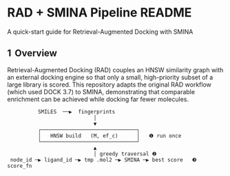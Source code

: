 # RAD + SMINA Pipeline README
A quick-start guide for Retrieval-Augmented Docking with SMINA

## 1  Overview
Retrieval-Augmented Docking (RAD) couples an HNSW similarity graph with an external docking engine so that only a small, high-priority subset of a large library is scored.
This repository adapts the original RAD workflow (which used DOCK 3.7) to SMINA, demonstrating that comparable enrichment can be achieved while docking far fewer molecules.
```text
          SMILES  ──▶  fingerprints
                            │
                            ▼
          ┌───────────────────────────────┐
          │   HNSW build   (M, ef_c)      │   ❶ run once
          └───────────────────────────────┘
                            ▲
                            │ greedy traversal ❷
 node_id ─▶ ligand_id ─▶ tmp .mol2 ─▶ SMINA ─▶ best score   ❸ score_fn

